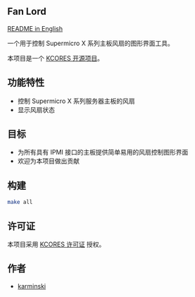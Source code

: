 Fan Lord
--------

[README in English](README_en-US.md)

一个用于控制 Supermicro X 系列主板风扇的图形界面工具。

本项目是一个 [KCORES 开源项目](https://github.com/KCORES)。

## 功能特性

- 控制 Supermicro X 系列服务器主板的风扇
- 显示风扇状态

## 目标

- 为所有具有 IPMI 接口的主板提供简单易用的风扇控制图形界面
- 欢迎为本项目做出贡献

## 构建

```bash
make all
```

## 许可证

本项目采用 [KCORES 许可证](LICENSE_en-US) 授权。

## 作者

- [karminski](https://github.com/karminski)
